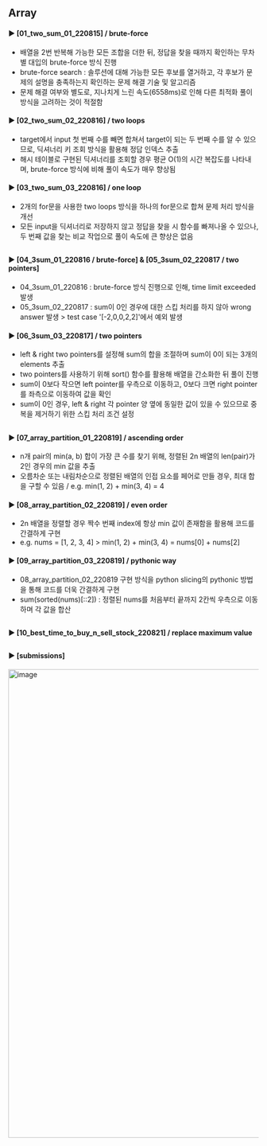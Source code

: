 ####  
## Array
#### ► [01_two_sum_01_220815] / brute-force
- 배열을 2번 반복해 가능한 모든 조합을 더한 뒤, 정답을 찾을 때까지 확인하는 무차별 대입의 brute-force 방식 진행  
- brute-force search : 솔루션에 대해 가능한 모든 후보를 열거하고, 각 후보가 문제의 설명을 충족하는지 확인하는 문제 해결 기술 및 알고리즘  
- 문제 해결 여부와 별도로, 지나치게 느린 속도(6558ms)로 인해 다른 최적화 풀이 방식을 고려하는 것이 적절함  
####  
#### ► [02_two_sum_02_220816] / two loops
- target에서 input 첫 번째 수를 빼면 합쳐서 target이 되는 두 번째 수를 알 수 있으므로, 딕셔너리 키 조회 방식을 활용해 정답 인덱스 추출
- 해시 테이블로 구현된 딕셔너리를 조회할 경우 평균 O(1)의 시간 복잡도를 나타내며, brute-force 방식에 비해 풀이 속도가 매우 향상됨
####  
#### ► [03_two_sum_03_220816] / one loop
- 2개의 for문을 사용한 two loops 방식을 하나의 for문으로 합쳐 문제 처리 방식을 개선
- 모든 input을 딕셔너리로 저장하지 않고 정답을 찾을 시 함수를 빠져나올 수 있으나, 두 번째 값을 찾는 비교 작업으로 풀이 속도에 큰 향상은 없음  
##  
#### ► [04_3sum_01_220816 / brute-force] & [05_3sum_02_220817 / two pointers]
- 04_3sum_01_220816 : brute-force 방식 진행으로 인해, time limit exceeded 발생
- 05_3sum_02_220817 : sum이 0인 경우에 대한 스킵 처리를 하지 않아 wrong answer 발생 > test case '[-2,0,0,2,2]'에서 예외 발생
####  
#### ► [06_3sum_03_220817] / two pointers  
- left & right two pointers를 설정해 sum의 합을 조절하며 sum이 0이 되는 3개의 elements 추출  
- two pointers를 사용하기 위해 sort() 함수를 활용해 배열을 간소화한 뒤 풀이 진행  
- sum이 0보다 작으면 left pointer를 우측으로 이동하고, 0보다 크면 right pointer를 좌측으로 이동하여 값을 확인  
- sum이 0인 경우, left & right 각 pointer 양 옆에 동일한 값이 있을 수 있으므로 중복을 제거하기 위한 스킵 처리 조건 설정  
##  
#### ► [07_array_partition_01_220819] / ascending order  
- n개 pair의 min(a, b) 합이 가장 큰 수를 찾기 위해, 정렬된 2n 배열의 len(pair)가 2인 경우의 min 값을 추출  
- 오름차순 또는 내림차순으로 정렬된 배열의 인접 요소를 페어로 만들 경우, 최대 합을 구할 수 있음 / e.g. min(1, 2) + min(3, 4) = 4  
####  
#### ► [08_array_partition_02_220819] / even order 
- 2n 배열을 정렬할 경우 짝수 번째 index에 항상 min 값이 존재함을 활용해 코드를 간결하게 구현
- e.g. nums = [1, 2, 3, 4] > min(1, 2) + min(3, 4) = nums[0] + nums[2]
####  
#### ► [09_array_partition_03_220819] / pythonic way
- 08_array_partition_02_220819 구현 방식을 python slicing의 pythonic 방법을 통해 코드를 더욱 간결하게 구현
- sum(sorted(nums)[::2]) : 정렬된 nums를 처음부터 끝까지 2칸씩 우측으로 이동하며 각 값을 합산
##  
#### ► [10_best_time_to_buy_n_sell_stock_220821] / replace maximum value
##   
#### ► [submissions]  
<img width="942" alt="image" src="https://user-images.githubusercontent.com/109773795/185763381-84327ff0-25e6-4598-8cb3-e50d46e05250.png">
